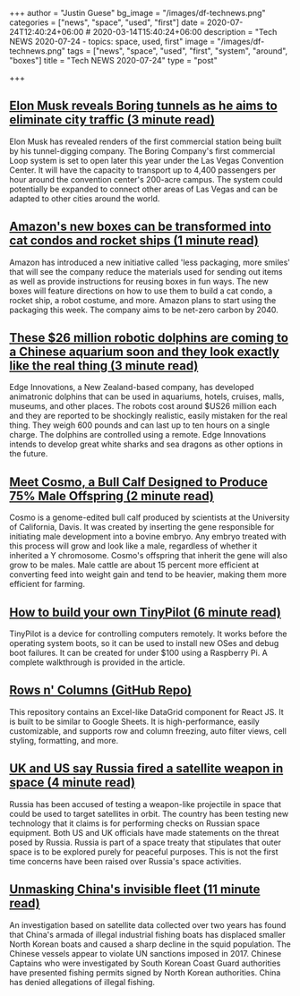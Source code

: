+++
author = "Justin Guese"
bg_image = "/images/df-technews.png"
categories = ["news", "space", "used", "first"]
date = 2020-07-24T12:40:24+06:00 # 2020-03-14T15:40:24+06:00
description = "Tech NEWS 2020-07-24 - topics: space, used, first"
image = "/images/df-technews.png"
tags = ["news", "space", "used", "first", "system", "around", "boxes"]
title = "Tech NEWS 2020-07-24"
type = "post"

+++

## [Elon Musk reveals Boring tunnels as he aims to eliminate city traffic (3 minute read)](https://www.independent.co.uk/life-style/gadgets-and-tech/news/elon-musk-boring-tunnels-las-vegas-tesla-a9633761.html/1/01000173804b35c8-26f08487-991c-4edd-a0f5-f929e4788e49-000000/NWrKux68WUn32-dWkwL-QFVqk7VLnq9Hbm7vv9RCTWs=151)

Elon Musk has revealed renders of the first commercial station being built by his tunnel-digging company. The Boring Company's first commercial Loop system is set to open later this year under the Las Vegas Convention Center. It will have the capacity to transport up to 4,400 passengers per hour around the convention center's 200-acre campus. The system could potentially be expanded to connect other areas of Las Vegas and can be adapted to other cities around the world.

## [Amazon's new boxes can be transformed into cat condos and rocket ships (1 minute read)](https://www.cnet.com/news/amazon-unveils-boxes-that-can-be-transformed-into-cat-condos-and-rocket-ships//1/01000173804b35c8-26f08487-991c-4edd-a0f5-f929e4788e49-000000/5fkEdi4BWMmvSrqzsCCHows8Pg5SKTzWvml-yzmHA40=151)

Amazon has introduced a new initiative called 'less packaging, more smiles' that will see the company reduce the materials used for sending out items as well as provide instructions for reusing boxes in fun ways. The new boxes will feature directions on how to use them to build a cat condo, a rocket ship, a robot costume, and more. Amazon plans to start using the packaging this week. The company aims to be net-zero carbon by 2040.

## [These $26 million robotic dolphins are coming to a Chinese aquarium soon and they look exactly like the real thing (3 minute read)](https://www.businessinsider.com/robot-dolphins-coming-to-chinese-aquarium-2020-7)

Edge Innovations, a New Zealand-based company, has developed animatronic dolphins that can be used in aquariums, hotels, cruises, malls, museums, and other places. The robots cost around $US26 million each and they are reported to be shockingly realistic, easily mistaken for the real thing. They weigh 600 pounds and can last up to ten hours on a single charge. The dolphins are controlled using a remote. Edge Innovations intends to develop great white sharks and sea dragons as other options in the future.

## [Meet Cosmo, a Bull Calf Designed to Produce 75% Male Offspring (2 minute read)](https://www.ucdavis.edu/news/meet-cosmo-bull-calf-designed-produce-75-male-offspring/1/01000173804b35c8-26f08487-991c-4edd-a0f5-f929e4788e49-000000/tuFFzgrjd8UwVtDtE9YHCqBCMlM2pJAmnEeCB9e6Fnw=151)

Cosmo is a genome-edited bull calf produced by scientists at the University of California, Davis. It was created by inserting the gene responsible for initiating male development into a bovine embryo. Any embryo treated with this process will grow and look like a male, regardless of whether it inherited a Y chromosome. Cosmo's offspring that inherit the gene will also grow to be males. Male cattle are about 15 percent more efficient at converting feed into weight gain and tend to be heavier, making them more efficient for farming.

## [How to build your own TinyPilot (6 minute read)](https://mtlynch.io/tinypilot/#how-to-build-your-own-tinypilot/1/01000173804b35c8-26f08487-991c-4edd-a0f5-f929e4788e49-000000/FUQkScuFMQSX3sDRdRJYQzlIXZhV28PscDnpqI0LPhg=151)

TinyPilot is a device for controlling computers remotely. It works before the operating system boots, so it can be used to install new OSes and debug boot failures. It can be created for under $100 using a Raspberry Pi. A complete walkthrough is provided in the article.

## [Rows n' Columns (GitHub Repo)](https://github.com/rowsncolumns/grid/1/01000173804b35c8-26f08487-991c-4edd-a0f5-f929e4788e49-000000/bqyv-6MaB-QyukoUUPlxoWiB_1pYwRSZIeQW0sSBCpI=151)

This repository contains an Excel-like DataGrid component for React JS. It is built to be similar to Google Sheets. It is high-performance, easily customizable, and supports row and column freezing, auto filter views, cell styling, formatting, and more.

## [UK and US say Russia fired a satellite weapon in space (4 minute read)](https://www.bbc.com/news/world-europe-53518238/1/01000173804b35c8-26f08487-991c-4edd-a0f5-f929e4788e49-000000/_S4M_cY0pecVe17CkgL9TbsbkHmkjsRS0Q5_pGmevpk=151)

Russia has been accused of testing a weapon-like projectile in space that could be used to target satellites in orbit. The country has been testing new technology that it claims is for performing checks on Russian space equipment. Both US and UK officials have made statements on the threat posed by Russia. Russia is part of a space treaty that stipulates that outer space is to be explored purely for peaceful purposes. This is not the first time concerns have been raised over Russia's space activities.

## [Unmasking China's invisible fleet (11 minute read)](https://newsinteractives.cbc.ca/longform/china-at-sea/1/01000173804b35c8-26f08487-991c-4edd-a0f5-f929e4788e49-000000/1B60dgpRMmuZGh75G3R-QVWD-KThNvCMWeYc1GwMJlA=151)

An investigation based on satellite data collected over two years has found that China's armada of illegal industrial fishing boats has displaced  smaller North Korean boats and caused a sharp decline in the squid population. The Chinese vessels appear to violate UN sanctions imposed in 2017. Chinese Captains who were investigated by South Korean Coast Guard authorities have presented fishing permits signed by North Korean authorities. China has denied allegations of illegal fishing.

